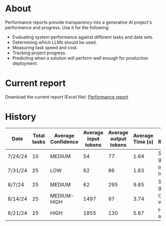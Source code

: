 # About

Performance reports provide transparency into a generative AI project's performance and progress. Use it for the following:

* Evaluating system performance against different tasks and data sets.
* Determining which LLMs should be used.
* Measuring task speed and cost.
* Tracking project progress.
* Predicting when a solution will perform well enough for production deployment.

# Current report

Download the current report (Excel file):
[Performance report](<Performance Report.xlsx>)

# History

| Date      | Total tasks | Average Confidence | Average input tokens | Average output tokens | Average Time [s] | Notes and Recommendations             |
|-----------|-------------|--------------------|----------------------|-----------------------|------------------|----------------------------------------|
| 7/24/24   | 10          | MEDIUM             | 54                   | 77                    | 1.64             | Simple QA with gpt-3.5                |
| 7/31/24   | 25          | LOW                | 62                   | 86                    | 1.83             | Inaccuracies due to model             |
| 8/7/24    | 25          | MEDIUM             | 62                   | 295                   | 9.85             | Simple QA with gpt-4.0                |
| 8/14/24   | 25          | MEDIUM-HIGH        | 1497                 | 97                    | 3.74             | Overall improved with gpt-4           |
| 8/21/24   | 25          | HIGH               | 1855                 | 130                   | 5.87             | High accuracy on all but 1            |

